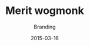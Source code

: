 ---
hero_blocks:
  - _bookshop_name: sections/hero
    heading: Our Portfolio.
    subheading: We Ensure Quality Design.
    image: /images/header/portfolio-folding-img.jpg
heading: Our Portfolio
category: category-3
image: /images/portfolio/portfolio-img3.jpg
image_alt: Portfolio
date: '2015-03-16'
title: Merit wogmonk
subtitle: Branding
client: Mamur Beta
services: Branding, Marketing
price: 18$
url: 'events-3'
button: Détails
details_url: 'test'
content_blocks:
  - _bookshop_name: sections/gallery
    content: I had not long to wait before a stealthy sound apprised me of their nearness, and then a <br>war-bonneted, paint-streaked face was thrust cautiously around the shoulder of the cliff, and <br>savage eyes looked into mine. That he could see me in the dim light of the cave I was sure for <br>the early morning sun was falling full upon me through the opening.
    gallery_images: 
      - _bookshop_name: simple/gallery-image
        image: /images/portfolio/single-portfolio-img2.jpg
      - _bookshop_name: simple/gallery-image
        image: /images/portfolio/single-portfolio-img3.jpg
      - _bookshop_name: simple/gallery-image
        image: /images/portfolio/single-portfolio-img4.jpg
seo_options:
  description: Portfolio 3, Merit wogmonk
  featured_image:
  og_type: article
  canonical_link:
---